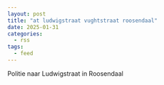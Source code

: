 ```yaml
---
layout: post
title: "at ludwigstraat vughtstraat roosendaal"
date: 2025-01-31
categories: 
  - rss
tags: 
  - feed
---
```


Politie naar Ludwigstraat in Roosendaal

